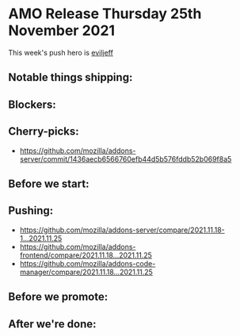 # AMO Release Thursday 25th November 2021

This week's push hero is [eviljeff](https://github.com/eviljeff)

## Notable things shipping:

## Blockers:

## Cherry-picks:

- https://github.com/mozilla/addons-server/commit/1436aecb6566760efb44d5b576fddb52b069f8a5

## Before we start:

## Pushing:

- https://github.com/mozilla/addons-server/compare/2021.11.18-1...2021.11.25
- https://github.com/mozilla/addons-frontend/compare/2021.11.18...2021.11.25
- https://github.com/mozilla/addons-code-manager/compare/2021.11.18...2021.11.25

## Before we promote:

## After we're done:
